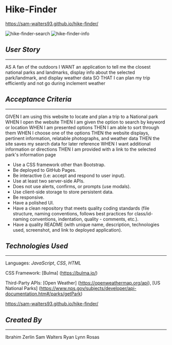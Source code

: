 # Hike-Finder

https://sam-walters93.github.io/hike-finder/

![hike-finder-search](https://user-images.githubusercontent.com/68794066/113057887-32886c00-9173-11eb-8f8d-5e63b52ca656.PNG)
![hike-finder-info](https://user-images.githubusercontent.com/68794066/113057893-33b99900-9173-11eb-88e8-8f5c440fca1b.PNG)

## *User Story*
***

AS A fan of the outdoors 
I WANT an application to tell me the closest national parks and landmarks, display info about the selected park/landmark, and display weather data
SO THAT I can plan my trip efficiently and not go during inclement weather

## *Acceptance Criteria*
***

GIVEN I am using this website to locate and plan a trip to a National park 
WHEN I open the website 
THEN I am given the option to search by keyword or location
WHEN I am presented options 
THEN I am able to sort through them 
WHEN I choose one of the options 
THEN the website displays, pertinent information, relatable photographs, and weather data
THEN the site saves my search data for later reference
WHEN I want additional information or directions 
THEN I am provided with a link to the selected park's information page

- Use a CSS framework other than Bootstrap.
- Be deployed to GitHub Pages.
- Be interactive (i.e: accept and respond to user input).
- Use at least two server-side APIs.
- Does not use alerts, confirms, or prompts (use modals).
- Use client-side storage to store persistent data.
- Be responsive.
- Have a polished UI.
- Have a clean repository that meets quality coding standards (file structure, naming conventions, follows best practices for class/id-naming conventions, indentation, quality - comments, etc.).
- Have a quality README (with unique name, description, technologies used, screenshot, and link to deployed application).

## *Technologies Used*
***

Languages: *JavaScript*, *CSS*, *HTML*

CSS Framework: [Bulma] (https://bulma.io/)

Third-Party APIs: [Open Weather] (https://openweathermap.org/api), [US National Parks] (https://www.nps.gov/subjects/developer/api-documentation.htm#/parks/getPark)


https://sam-walters93.github.io/hike-finder/

## *Created By* 
*** 

Ibrahim Zerlin
Sam Walters
Ryan Lynn Rosas 


